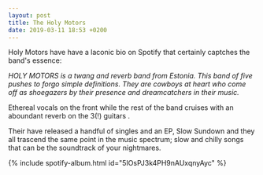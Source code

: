 ```yaml
---
layout: post
title: The Holy Motors
date: 2019-03-11 18:53 +0200
---
```


Holy Motors have have a laconic bio on Spotify that certainly captches the band's essence:

_HOLY MOTORS is a twang and reverb band from Estonia. This band of five pushes to forgo simple definitions. They are cowboys at heart who come off as shoegazers by their presence and dreamcatchers in their music._

Ethereal vocals on the front while the rest of the band cruises with an aboundant reverb on the 3(!) guitars .

Their have released a handful of singles and an EP, Slow Sundown and they all trascend the same point in the music spectrum; slow and chilly songs that can be the soundtrack of your nightmares.

{% include spotify-album.html id="5IOsPJ3k4PH9nAUxqnyAyc" %}
